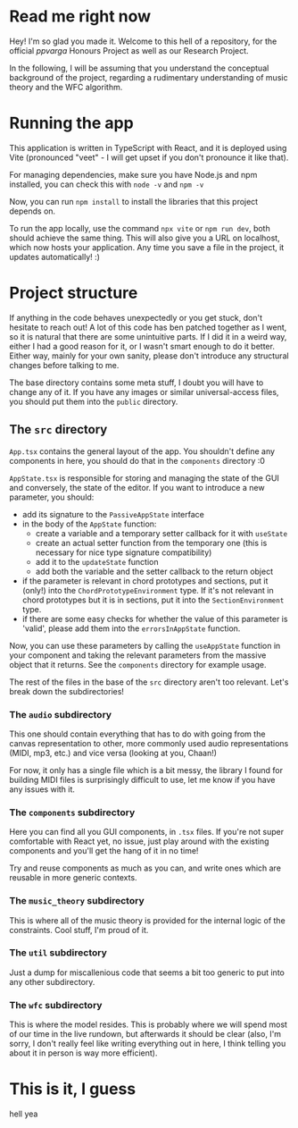 # Read me right now

Hey! I'm so glad you made it. Welcome to this hell of a repository, for the official _ppvarga_ Honours Project as well as our Research Project.

In the following, I will be assuming that you understand the conceptual background of the project, regarding a rudimentary understanding of music theory and the WFC algorithm.

# Running the app

This application is written in TypeScript with React, and it is deployed using Vite (pronounced "veet" - I will get upset if you don't pronounce it like that). 

For managing dependencies, make sure you have Node.js and npm installed, you can check this with `node -v` and `npm -v`

Now, you can run `npm install` to install the libraries that this project depends on.

To run the app locally, use the command `npx vite` or `npm run dev`, both should achieve the same thing. This will also give you a URL on localhost, which now hosts your application. Any time you save a file in the project, it updates automatically! :)

# Project structure

If anything in the code behaves unexpectedly or you get stuck, don't hesitate to reach out! A lot of this code has ben patched together as I went, so it is natural that there are some unintuitive parts. If I did it in a weird way, either I had a good reason for it, or I wasn't smart enough to do it better. Either way, mainly for your own sanity, please don't introduce any structural changes before talking to me.

The base directory contains some meta stuff, I doubt you will have to change any of it. If you have any images or similar universal-access files, you should put them into the `public` directory. 

## The `src` directory

`App.tsx` contains the general layout of the app. You shouldn't define any components in here, you should do that in the `components` directory :0

`AppState.tsx` is responsible for storing and managing the state of the GUI and conversely, the state of the editor. If you want to introduce a new parameter, you should:
- add its signature to the `PassiveAppState` interface 
- in the body of the `AppState` function:
    - create a variable and a temporary setter callback for it with `useState` 
    - create an actual setter function from the temporary one (this is necessary for nice type signature compatibility)
    - add it to the `updateState` function
    - add both the variable and the setter callback to the return object
- if the parameter is relevant in chord prototypes and sections, put it (only!) into the `ChordPrototypeEnvironment` type. If it's not relevant in chord prototypes but it is in sections, put it into the `SectionEnvironment` type.
- if there are some easy checks for whether the value of this parameter is 'valid', please add them into the `errorsInAppState` function.

Now, you can use these parameters by calling the `useAppState` function in your component and taking the relevant parameters from the massive object that it returns. See the `components` directory for example usage.

The rest of the files in the base of the `src` directory aren't too relevant. Let's break down the subdirectories!

### The `audio` subdirectory

This one should contain everything that has to do with going from the canvas representation to other, more commonly used audio representations (MIDI, mp3, etc.) and vice versa (looking at you, Chaan!)

For now, it only has a single file which is a bit messy, the library I found for building MIDI files is surprisingly difficult to use, let me know if you have any issues with it.

### The `components`  subdirectory

Here you can find all you GUI components, in `.tsx` files. If you're not super comfortable with React yet, no issue, just play around with the existing components and you'll get the hang of it in no time!

Try and reuse components as much as you can, and write ones which are reusable in more generic contexts.

### The `music_theory` subdirectory

This is where all of the music theory is provided for the internal logic of the constraints. Cool stuff, I'm proud of it.

### The `util`  subdirectory

Just a dump for miscallenious code that seems a bit too generic to put into any other subdirectory.

### The `wfc`  subdirectory

This is where the model resides. This is probably where we will spend most of our time in the live rundown, but afterwards it should be clear (also, I'm sorry, I don't really feel like writing everything out in here, I think telling you about it in person is way more efficient).

# This is it, I guess

hell yea